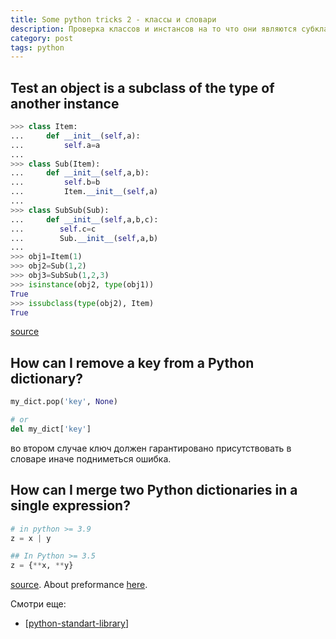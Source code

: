 ```yaml
---
title: Some python tricks 2 - классы и словари
description: Проверка классов и инстансов на то что они являются субклассами другого класса, удаление ключей в словаре и объединение словарей.
category: post
tags: python
---
```

## Test an object is a subclass of the type of another instance

```python
>>> class Item:
...     def __init__(self,a):
...         self.a=a
...
>>> class Sub(Item):
...     def __init__(self,a,b):
...         self.b=b
...         Item.__init__(self,a)
...
>>> class SubSub(Sub):
...     def __init__(self,a,b,c):
...        self.c=c
...        Sub.__init__(self,a,b)
...
>>> obj1=Item(1)
>>> obj2=Sub(1,2)
>>> obj3=SubSub(1,2,3)
>>> isinstance(obj2, type(obj1))
True
>>> issubclass(type(obj2), Item)
True
```

[source](https://stackoverflow.com/questions/27475063/test-an-object-is-a-subclass-of-the-type-of-another-instance)

## How can I remove a key from a Python dictionary?

```python
my_dict.pop('key', None)

# or
del my_dict['key']
```

во втором случае ключ должен гарантировано присутствовать в словаре иначе подниметься ошибка.

## How can I merge two Python dictionaries in a single expression?

```python
# in python >= 3.9
z = x | y

## In Python >= 3.5
z = {**x, **y}
```

[source](https://stackoverflow.com/questions/38987/how-do-i-merge-two-dictionaries-in-a-single-expression). About preformance [here](https://stackoverflow.com/a/1784128/15966204).

Смотри еще:

- [[python-standart-library]]

[//begin]: # "Autogenerated link references for markdown compatibility"
[python-standart-library]: ..%2Flists%2Fpython-standart-library "Стандартная библиотека python и полезные ресурсы"
[//end]: # "Autogenerated link references"